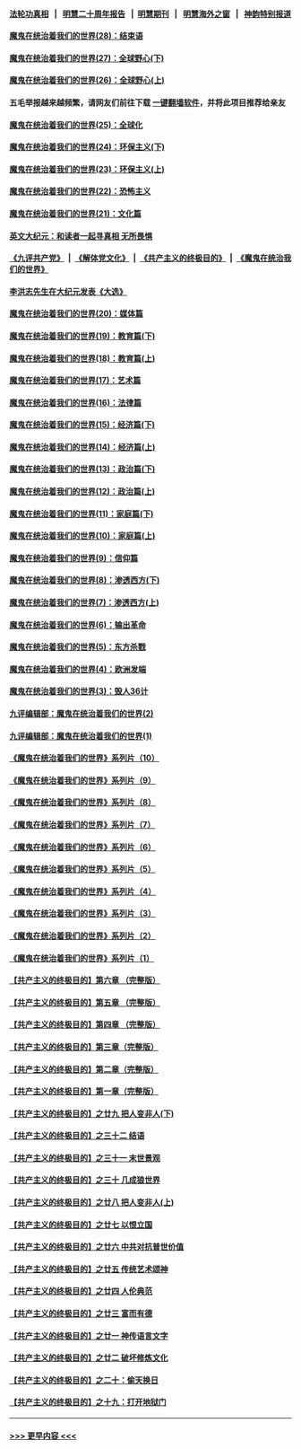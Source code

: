 #### [法轮功真相](https://github.com/gfw-breaker/truth/blob/master/README.md?t=0) &nbsp;&nbsp;|&nbsp;&nbsp; [明慧二十周年报告](https://github.com/gfw-breaker/mh-reports/blob/master/README.md?t=0) &nbsp;&nbsp;|&nbsp;&nbsp;[明慧期刊](https://github.com/gfw-breaker/mh-qikan) &nbsp;&nbsp;|&nbsp;&nbsp; [明慧海外之窗](https://github.com/gfw-breaker/mh-news/blob/master/README.md?t=0) &nbsp;&nbsp;|&nbsp;&nbsp; [神韵特别报道](https://github.com/gfw-breaker/mh-news/blob/master/shenyun.md?t=0)
#### [魔鬼在统治着我们的世界(28)：结束语](../pages/nsc422/n10936246.md?t=06182001) 
#### [魔鬼在统治着我们的世界(27)：全球野心(下)](../pages/nsc422/n10928319.md?t=06182001) 
#### [魔鬼在统治着我们的世界(26)：全球野心(上)](../pages/nsc422/n10900318.md?t=06182001) 
#### 五毛举报越来越频繁，请网友们前往下载 [一键翻墙软件](https://github.com/gfw-breaker/ssr-accounts)，并将此项目推荐给亲友
#### [魔鬼在统治着我们的世界(25)：全球化](../pages/nsc422/n10788205.md?t=06182001) 
#### [魔鬼在统治着我们的世界(24)：环保主义(下)](../pages/nsc422/n10695307.md?t=06182001) 
#### [魔鬼在统治着我们的世界(23)：环保主义(上)](../pages/nsc422/n10688613.md?t=06182001) 
#### [魔鬼在统治着我们的世界(22)：恐怖主义](../pages/nsc422/n10614727.md?t=06182001) 
#### [魔鬼在统治着我们的世界(21)：文化篇](../pages/nsc422/n10597706.md?t=06182001) 
#### [英文大纪元：和读者一起寻真相 无所畏惧](../pages/nsc422/n12542027.md?t=06182001) 
#### [《九评共产党》](https://github.com/begood0513/9ping.md/blob/master/README.md) &nbsp;|&nbsp; [《解体党文化》](../../../../jtdwh.md/blob/master/README.md)  &nbsp;|&nbsp; [《共产主义的终极目的》](../../../../gczydzjmd.md/blob/master/README.md) &nbsp;|&nbsp; [《魔鬼在统治我们的世界》](../../../../mgztzwmdsj.md/blob/master/README.md) 
#### [李洪志先生在大纪元发表《大选》](../pages/nsc422/n12534746.md?t=06182001) 
#### [魔鬼在统治着我们的世界(20)：媒体篇](../pages/nsc422/n10586579.md?t=06182001) 
#### [魔鬼在统治着我们的世界(19)：教育篇(下)](../pages/nsc422/n10564808.md?t=06182001) 
#### [魔鬼在统治着我们的世界(18)：教育篇(上)](../pages/nsc422/n10526970.md?t=06182001) 
#### [魔鬼在统治着我们的世界(17)：艺术篇](../pages/nsc422/n10499093.md?t=06182001) 
#### [魔鬼在统治着我们的世界(16)：法律篇](../pages/nsc422/n10485969.md?t=06182001) 
#### [魔鬼在统治着我们的世界(15)：经济篇(下)](../pages/nsc422/n10469975.md?t=06182001) 
#### [魔鬼在统治着我们的世界(14)：经济篇(上)](../pages/nsc422/n10457370.md?t=06182001) 
#### [魔鬼在统治着我们的世界(13)：政治篇(下)](../pages/nsc422/n10448270.md?t=06182001) 
#### [魔鬼在统治着我们的世界(12)：政治篇(上)](../pages/nsc422/n10444576.md?t=06182001) 
#### [魔鬼在统治着我们的世界(11)：家庭篇(下)](../pages/nsc422/n10440961.md?t=06182001) 
#### [魔鬼在统治着我们的世界(10)：家庭篇(上)](../pages/nsc422/n10435448.md?t=06182001) 
#### [魔鬼在统治着我们的世界(9)：信仰篇](../pages/nsc422/n10432159.md?t=06182001) 
#### [魔鬼在统治着我们的世界(8)：渗透西方(下)](../pages/nsc422/n10429603.md?t=06182001) 
#### [魔鬼在统治着我们的世界(7)：渗透西方(上)](../pages/nsc422/n10426013.md?t=06182001) 
#### [魔鬼在统治着我们的世界(6)：输出革命](../pages/nsc422/n10421536.md?t=06182001) 
#### [魔鬼在统治着我们的世界(5)：东方杀戮](../pages/nsc422/n10417707.md?t=06182001) 
#### [魔鬼在统治着我们的世界(4)：欧洲发端](../pages/nsc422/n10414890.md?t=06182001) 
#### [魔鬼在统治着我们的世界(3)：毁人36计](../pages/nsc422/n10411583.md?t=06182001) 
#### [九评编辑部：魔鬼在统治着我们的世界(2)](../pages/nsc422/n10410036.md?t=06182001) 
#### [九评编辑部：魔鬼在统治着我们的世界(1)](../pages/nsc422/n10406825.md?t=06182001) 
#### [《魔鬼在统治着我们的世界》系列片（10）](../pages/nsc422/n12292670.md?t=06182001) 
#### [《魔鬼在统治着我们的世界》系列片（9）](../pages/nsc422/n12290859.md?t=06182001) 
#### [《魔鬼在统治着我们的世界》系列片（8）](../pages/nsc422/n12287445.md?t=06182001) 
#### [《魔鬼在统治着我们的世界》系列片（7）](../pages/nsc422/n12283425.md?t=06182001) 
#### [《魔鬼在统治着我们的世界》系列片（6）](../pages/nsc422/n12282314.md?t=06182001) 
#### [《魔鬼在统治着我们的世界》系列片（5）](../pages/nsc422/n12281419.md?t=06182001) 
#### [《魔鬼在统治着我们的世界》系列片（4）](../pages/nsc422/n12274024.md?t=06182001) 
#### [《魔鬼在统治着我们的世界》系列片（3）](../pages/nsc422/n12271322.md?t=06182001) 
#### [《魔鬼在统治着我们的世界》系列片（2）](../pages/nsc422/n12269049.md?t=06182001) 
#### [《魔鬼在统治着我们的世界》系列片（1）](../pages/nsc422/n12267575.md?t=06182001) 
#### [【共产主义的终极目的】第六章 （完整版）](../pages/nsc422/n11428913.md?t=06182001) 
#### [【共产主义的终极目的】第五章 （完整版）](../pages/nsc422/n11428912.md?t=06182001) 
#### [【共产主义的终极目的】第四章 （完整版）](../pages/nsc422/n11428907.md?t=06182001) 
#### [【共产主义的终极目的】第三章（完整版）](../pages/nsc422/n11428848.md?t=06182001) 
#### [【共产主义的终极目的】第二章（完整版）](../pages/nsc422/n11428831.md?t=06182001) 
#### [【共产主义的终极目的】第一章（完整版）](../pages/nsc422/n11417651.md?t=06182001) 
#### [【共产主义的终极目的】之廿九 把人变非人(下)](../pages/nsc422/n11344140.md?t=06182001) 
#### [【共产主义的终极目的】之三十二 结语](../pages/nsc422/n11360535.md?t=06182001) 
#### [【共产主义的终极目的】之三十一 末世景观](../pages/nsc422/n11351129.md?t=06182001) 
#### [【共产主义的终极目的】之三十 几成狼世界](../pages/nsc422/n11348280.md?t=06182001) 
#### [【共产主义的终极目的】之廿八 把人变非人(上)](../pages/nsc422/n11340492.md?t=06182001) 
#### [【共产主义的终极目的】之廿七 以恨立国](../pages/nsc422/n11336944.md?t=06182001) 
#### [【共产主义的终极目的】之廿六 中共对抗普世价值](../pages/nsc422/n11324785.md?t=06182001) 
#### [【共产主义的终极目的】之廿五 传统艺术颂神](../pages/nsc422/n11296396.md?t=06182001) 
#### [【共产主义的终极目的】之廿四 人伦典范](../pages/nsc422/n11296397.md?t=06182001) 
#### [【共产主义的终极目的】之廿三 富而有德](../pages/nsc422/n11283598.md?t=06182001) 
#### [【共产主义的终极目的】之廿一 神传语言文字](../pages/nsc422/n11263265.md?t=06182001) 
#### [【共产主义的终极目的】之廿二 破坏修炼文化](../pages/nsc422/n11245728.md?t=06182001) 
#### [【共产主义的终极目的】之二十：偷天换日](../pages/nsc422/n11238846.md?t=06182001) 
#### [【共产主义的终极目的】之十九：打开地狱门](../pages/nsc422/n11206376.md?t=06182001) 

----
#### [ >>> 更早内容 <<< ](../indexes/nsc422-earlier.md)
